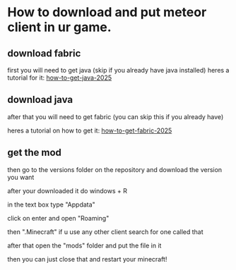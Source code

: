 # How to download and put meteor client in ur game.

## download fabric
first you will need to get java (skip if you already have java installed)
heres a tutorial for it: [how-to-get-java-2025](https://www.youtube.com/watch?v=qILdA4gjwrU&ab_channel=TheBreakdown)

## download java
after that you will need to get fabric (you can skip this if you already have)

heres a tutorial on how to get it: [how-to-get-fabric-2025](https://www.youtube.com/watch?v=RpN94a2q8JI&t=43s&ab_channel=SaminUP)

## get the mod
then go to the versions folder on the repository and download the version you want

after your downloaded it do windows + R

in the text box type "Appdata"

click on enter and open "Roaming"

then ".Minecraft" if u use any other client search for one called that

after that open the "mods" folder and put the file in it

then you can just close that and restart your minecraft!
